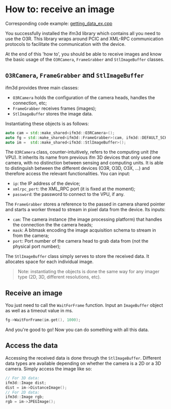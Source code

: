 # How to: receive an image
Corresponding code example: [getting_data_ex.cpp](getting_data_ex.cpp)

You successfully installed the ifm3d library which contains all you need to use the O3R. This library wraps around PCIC and XML-RPC communication protocols to facilitate the communication with the device.

At the end of this 'how to', you should be able to receive images and know the basic usage of the `O3RCamera`, `FrameGrabber` and `StlImageBuffer` classes.

## `O3RCamera`, `FrameGrabber` and `StlImageBuffer`

ifm3d provides three main classes:
- `O3RCamera` holds the configuration of the camera heads, handles the connection, etc;
- `FrameGrabber` receives frames (images);
- `StlImageBuffer` stores the image data.

Instantiating these objects is as follows:
```cpp
auto cam = std::make_shared<ifm3d::O3RCamera>();
auto fg = std::make_shared<ifm3d::FrameGrabber>(cam, ifm3d::DEFAULT_SCHEMA_MASK, 50012);
auto im =  std::make_shared<ifm3d::StlImageBuffer>();
```
The `O3RCamera` class, counter-intuitively, refers to the computing unit (the VPU). It inherits its name from previous ifm 3D devices that only used one camera, with no distinction between sensing and computing units. It is able to distinguish between the different devices (O3R, O3D, O3X, ...) and therefore access the relevant functionalities.
You can input:
- `ip`: the IP address of the device;
- `xmlrpc_port`: the XML_RPC port (it is fixed at the moment);
- `password`: the password to connect to the VPU, if any.

The `FrameGrabber` stores a reference to the passed in camera shared pointer and starts a worker thread to stream in pixel data from the device.
Its inputs:
- `cam`: The camera instance (the image processing platform) that handles the connection the the camera heads;
- `mask`: A bitmask encoding the image acquisition schema to stream in from the camera;
- `port`: Port number of the camera head to grab data from (not the physical port number);

The `StlImageBuffer` class simply serves to store the received data. It allocates space for each individual image.

> Note: instantiating the objects is done the same way for any imager type (2D, 3D, different resolutions, etc).

## Receive an image

You just need to call the `WaitForFrame` function. Input an `ImageBuffer` object as well as a timeout value in ms.
```cpp
fg->WaitForFrame(im.get(), 1000);
```

And you're good to go! Now you can do something with all this data.

## Access the data

Accessing the received data is done through the `StlImageBuffer`. Different data types are available depending on whether the camera is a 2D or a 3D camera. Simply access the image like so:
```cpp
// For 3D data:
ifm3d::Image dist;  
dist = im->DistanceImage();
// For 2D data:
ifm3d::Image rgb;
rgb = im->JPEGImage();
```